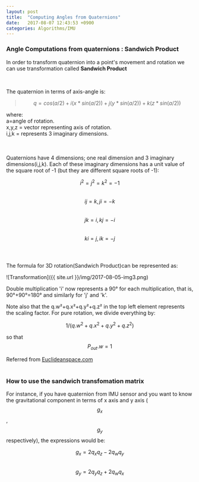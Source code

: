 ```yaml
---
layout: post
title:  "Computing Angles from Quaternions"
date:   2017-08-07 12:43:53 +0900
categories: Algorithms/IMU
---
```

<script src="https://cdnjs.cloudflare.com/ajax/libs/mathjax/2.7.0/MathJax.js?config=TeX-AMS-MML_HTMLorMML" type="text/javascript"></script>

### Angle Computations from quaternions : Sandwich Product

In order to transform quaternion into a point's movement and rotation we can use transformation called **Sandwich Product**

<br>

The quaternion in terms of axis-angle is:
> $$ q = cos(a/2) + i ( x * sin(a/2)) + j (y * sin(a/2)) + k ( z * sin(a/2)) $$

where:<br>
a=angle of rotation.<br>
x,y,z = vector representing axis of rotation.<br>
i,j,k = represents 3 imaginary dimensions.

<br><br>
Quaternions have 4 dimensions; one real dimension and 3 imaginary dimensions(i,j,k).  Each of these imaginary dimensions has a unit value of the square root of -1 (but they are different square roots of -1):

$$ i^2 = j^2 = k^2 = -1 $$<br>
$$ ij = k,   ji = -k $$<br>
$$ jk = i,   kj = -i $$<br>
$$ ki = j, ik = -j $$<br>
<br>

The formula for 3D rotation(Sandwich Product)can be represented as:

![Transformation]({{ site.url }}/img/2017-08-05-img3.png)

Double multiplication 'i' now represents a 90° for each multiplication, that is, 90°+90°=180° and similarly for 'j' and 'k'.

Note also that the q.w²+q.x²+q.y²+q.z² in the top left element represents the scaling factor.
For pure rotation, we divide everything by:

$$ 1/ (q.w^2+q.x^2+q.y^2+q.z^2) $$

so that $$ P_{out}.w = 1 $$

Referred from [Euclideanspace.com](http://www.euclideanspace.com/maths/algebra/realNormedAlgebra/quaternions/transforms/index.htm)
<br>
<br>
### How to use the sandwich transfomation matrix

For instance, if you have quaternion from IMU sensor and you want to know the gravitational component in terms of x axis and y axis ($$ g_x $$, $$ g_y $$ respectively), the expressions would be:

$$ g_x = 2q_xq_z - 2q_wq_y $$<br>
$$ g_y = 2q_yq_z + 2q_wq_x $$
